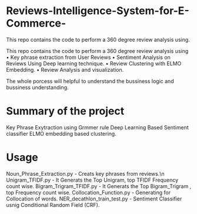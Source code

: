 # Reviews-Intelligence-System-for-E-Commerce-
This repo contains the code to perform a 360 degree review analysis using.

This repo contains the code to perform a 360 degree review analysis using 
•	Key phrase extraction from User Reviews
•	Sentiment Analysis on Reviews Using Deep learning technique.
•	Review Clustering with ELMO Embedding.
•	Review Analysis and visualization.

The whole porcess will helpful to understand the bussiness logic and bussiness understanding.


# Summary of the project

Key Phrase Exytraction using Grmmer rule
Deep Learning Based Sentiment classifier
ELMO embedding based clustering.

# Usage
Noun_Phrase_Extraction.py - Creats key phrases from reviews.\n
Unigram_TFIDF.py - It Generats the Top Unigram, top TFIDF Frequency count wise.
Bigram_Trigram_TFIDF.py - It Generats the Top Bigram_Trigram , top Frequency count wise.
Collocation_Function.py - Generating for Collocation of words.
NER_decathlon_train_test.py - Sentiment Classifier usnig Conditional Random Field (CRF).
